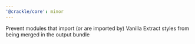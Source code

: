 ```yaml
---
'@crackle/core': minor
---
```


Prevent modules that import (or are imported by) Vanilla Extract styles from being merged in the output bundle
